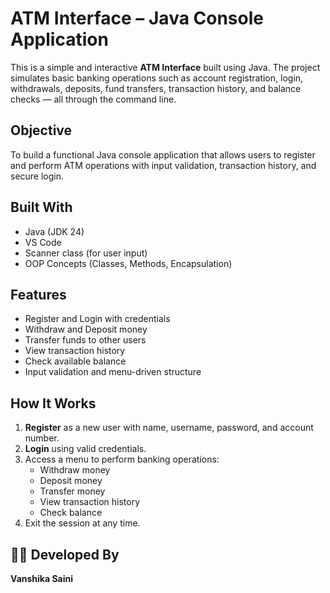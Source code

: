 #  ATM Interface – Java Console Application

This is a simple and interactive **ATM Interface** built using Java. The project simulates basic banking operations such as account registration, login, withdrawals, deposits, fund transfers, transaction history, and balance checks — all through the command line.

##  Objective

To build a functional Java console application that allows users to register and perform ATM operations with input validation, transaction history, and secure login.


##  Built With

- Java (JDK 24)
- VS Code
- Scanner class (for user input)
- OOP Concepts (Classes, Methods, Encapsulation)


##  Features

-  Register and Login with credentials  
-  Withdraw and Deposit money  
-  Transfer funds to other users  
-  View transaction history  
-  Check available balance  
-  Input validation and menu-driven structure  


##  How It Works

1. **Register** as a new user with name, username, password, and account number.  
2. **Login** using valid credentials.  
3. Access a menu to perform banking operations:
   - Withdraw money  
   - Deposit money  
   - Transfer money  
   - View transaction history  
   - Check balance  
4. Exit the session at any time.


## 👩‍💻 Developed By
**Vanshika Saini**  
